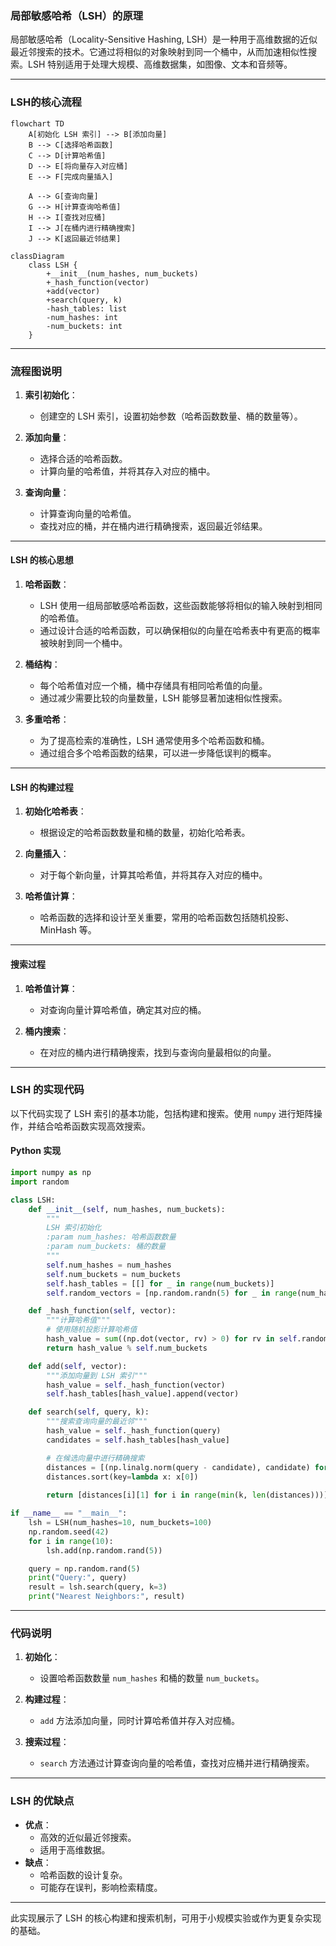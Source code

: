 ### **局部敏感哈希（LSH）的原理**

局部敏感哈希（Locality-Sensitive Hashing, LSH）是一种用于高维数据的近似最近邻搜索的技术。它通过将相似的对象映射到同一个桶中，从而加速相似性搜索。LSH 特别适用于处理大规模、高维数据集，如图像、文本和音频等。

---

### **LSH的核心流程**
```mermaid
flowchart TD
    A[初始化 LSH 索引] --> B[添加向量]
    B --> C[选择哈希函数]
    C --> D[计算哈希值]
    D --> E[将向量存入对应桶]
    E --> F[完成向量插入]

    A --> G[查询向量]
    G --> H[计算查询哈希值]
    H --> I[查找对应桶]
    I --> J[在桶内进行精确搜索]
    J --> K[返回最近邻结果]
```
```mermaid
classDiagram
    class LSH {
        +__init__(num_hashes, num_buckets)
        +_hash_function(vector)
        +add(vector)
        +search(query, k)
        -hash_tables: list
        -num_hashes: int
        -num_buckets: int
    }
```

---
### 流程图说明

1. **索引初始化**：
   - 创建空的 LSH 索引，设置初始参数（哈希函数数量、桶的数量等）。

2. **添加向量**：
   - 选择合适的哈希函数。
   - 计算向量的哈希值，并将其存入对应的桶中。

3. **查询向量**：
   - 计算查询向量的哈希值。
   - 查找对应的桶，并在桶内进行精确搜索，返回最近邻结果。

---
#### **LSH 的核心思想**

1. **哈希函数**：
   - LSH 使用一组局部敏感哈希函数，这些函数能够将相似的输入映射到相同的哈希值。
   - 通过设计合适的哈希函数，可以确保相似的向量在哈希表中有更高的概率被映射到同一个桶中。

2. **桶结构**：
   - 每个哈希值对应一个桶，桶中存储具有相同哈希值的向量。
   - 通过减少需要比较的向量数量，LSH 能够显著加速相似性搜索。

3. **多重哈希**：
   - 为了提高检索的准确性，LSH 通常使用多个哈希函数和桶。
   - 通过组合多个哈希函数的结果，可以进一步降低误判的概率。

---

#### **LSH 的构建过程**

1. **初始化哈希表**：
   - 根据设定的哈希函数数量和桶的数量，初始化哈希表。

2. **向量插入**：
   - 对于每个新向量，计算其哈希值，并将其存入对应的桶中。

3. **哈希值计算**：
   - 哈希函数的选择和设计至关重要，常用的哈希函数包括随机投影、MinHash 等。

---

#### **搜索过程**

1. **哈希值计算**：
   - 对查询向量计算哈希值，确定其对应的桶。

2. **桶内搜索**：
   - 在对应的桶内进行精确搜索，找到与查询向量最相似的向量。

---

### **LSH 的实现代码**

以下代码实现了 LSH 索引的基本功能，包括构建和搜索。使用 `numpy` 进行矩阵操作，并结合哈希函数实现高效搜索。

#### **Python 实现**

```python
import numpy as np
import random

class LSH:
    def __init__(self, num_hashes, num_buckets):
        """
        LSH 索引初始化
        :param num_hashes: 哈希函数数量
        :param num_buckets: 桶的数量
        """
        self.num_hashes = num_hashes
        self.num_buckets = num_buckets
        self.hash_tables = [[] for _ in range(num_buckets)]
        self.random_vectors = [np.random.randn(5) for _ in range(num_hashes)]  # 生成随机投影向量

    def _hash_function(self, vector):
        """计算哈希值"""
        # 使用随机投影计算哈希值
        hash_value = sum((np.dot(vector, rv) > 0) for rv in self.random_vectors)  # 计算投影
        return hash_value % self.num_buckets

    def add(self, vector):
        """添加向量到 LSH 索引"""
        hash_value = self._hash_function(vector)
        self.hash_tables[hash_value].append(vector)

    def search(self, query, k):
        """搜索查询向量的最近邻"""
        hash_value = self._hash_function(query)
        candidates = self.hash_tables[hash_value]

        # 在候选向量中进行精确搜索
        distances = [(np.linalg.norm(query - candidate), candidate) for candidate in candidates]
        distances.sort(key=lambda x: x[0])
        
        return [distances[i][1] for i in range(min(k, len(distances)))]

if __name__ == "__main__":
    lsh = LSH(num_hashes=10, num_buckets=100)
    np.random.seed(42)
    for i in range(10):
        lsh.add(np.random.rand(5))

    query = np.random.rand(5)
    print("Query:", query)
    result = lsh.search(query, k=3)
    print("Nearest Neighbors:", result)
```

---

### **代码说明**
1. **初始化**：
   - 设置哈希函数数量 `num_hashes` 和桶的数量 `num_buckets`。

2. **构建过程**：
   - `add` 方法添加向量，同时计算哈希值并存入对应桶。

3. **搜索过程**：
   - `search` 方法通过计算查询向量的哈希值，查找对应桶并进行精确搜索。

---

### **LSH 的优缺点**
- **优点**：
  - 高效的近似最近邻搜索。
  - 适用于高维数据。
- **缺点**：
  - 哈希函数的设计复杂。
  - 可能存在误判，影响检索精度。

---

此实现展示了 LSH 的核心构建和搜索机制，可用于小规模实验或作为更复杂实现的基础。
